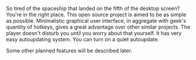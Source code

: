 So tired of the spaceship that landed on the fifth of the desktop screen? You're in the right place. This open source project is aimed to be as simple as possible. Minimalistic graphical user interface, in aggregate with geek's quantity of hotkeys, gives a great advantage over other similar projects. The player doesn't disturb you until you worry about that yourself. It has very easy autoupdating system. You can turn on a quiet autoupdate.

Some other planned features will be described later.